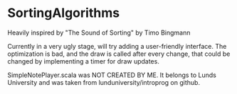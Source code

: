 # SortingAlgorithms
Heavily inspired by "The Sound of Sorting" by Timo Bingmann

Currently in a very ugly stage, will try adding a user-friendly interface. The optimization is bad, and the draw is called after every change, that could be changed by implementing a timer for draw updates.

SimpleNotePlayer.scala was NOT CREATED BY ME. It belongs to Lunds University and was taken from lunduniversity/introprog on github.
